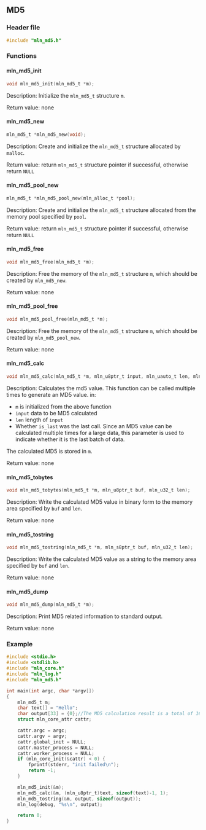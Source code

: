 ## MD5



### Header file

```c
#include "mln_md5.h"
```



### Functions



#### mln_md5_init

```c
void mln_md5_init(mln_md5_t *m);
```

Description: Initialize the `mln_md5_t` structure `m`.

Return value: none



#### mln_md5_new

```c
mln_md5_t *mln_md5_new(void);
```

Description: Create and initialize the `mln_md5_t` structure allocated by `malloc`.

Return value: return `mln_md5_t` structure pointer if successful, otherwise return `NULL`



#### mln_md5_pool_new

```c
mln_md5_t *mln_md5_pool_new(mln_alloc_t *pool);
```

Description: Create and initialize the `mln_md5_t` structure allocated from the memory pool specified by `pool`.

Return value: return `mln_md5_t` structure pointer if successful, otherwise return `NULL`



#### mln_md5_free

```c
void mln_md5_free(mln_md5_t *m);
```

Description: Free the memory of the `mln_md5_t` structure `m`, which should be created by `mln_md5_new`.

Return value: none



#### mln_md5_pool_free

```c
void mln_md5_pool_free(mln_md5_t *m);
```

Description: Free the memory of the `mln_md5_t` structure `m`, which should be created by `mln_md5_pool_new`.

Return value: none



#### mln_md5_calc

```c
void mln_md5_calc(mln_md5_t *m, mln_u8ptr_t input, mln_uauto_t len, mln_u32_t is_last);
```

Description: Calculates the md5 value. This function can be called multiple times to generate an MD5 value. in:

- `m` is initialized from the above function
- `input` data to be MD5 calculated
- `len` length of `input`
- Whether `is_last` was the last call. Since an MD5 value can be calculated multiple times for a large data, this parameter is used to indicate whether it is the last batch of data.

The calculated MD5 is stored in `m`.

Return value: none



#### mln_md5_tobytes

```c
void mln_md5_tobytes(mln_md5_t *m, mln_u8ptr_t buf, mln_u32_t len);
```

Description: Write the calculated MD5 value in binary form to the memory area specified by `buf` and `len`.

Return value: none



#### mln_md5_tostring

```c
void mln_md5_tostring(mln_md5_t *m, mln_s8ptr_t buf, mln_u32_t len);
```

Description: Write the calculated MD5 value as a string to the memory area specified by `buf` and `len`.

Return value: none



#### mln_md5_dump

```c
void mln_md5_dump(mln_md5_t *m);
```

Description: Print MD5 related information to standard output.

Return value: none



### Example

```c
#include <stdio.h>
#include <stdlib.h>
#include "mln_core.h"
#include "mln_log.h"
#include "mln_md5.h"

int main(int argc, char *argv[])
{
    mln_md5_t m;
    char text[] = "Hello";
    char output[33] = {0};//The MD5 calculation result is a total of 16 bytes, and the string output is twice as binary, so it is 32 bytes, and one more byte is used for \0
    struct mln_core_attr cattr;

    cattr.argc = argc;
    cattr.argv = argv;
    cattr.global_init = NULL;
    cattr.master_process = NULL;
    cattr.worker_process = NULL;
    if (mln_core_init(&cattr) < 0) {
        fprintf(stderr, "init failed\n");
        return -1;
    }

    mln_md5_init(&m);
    mln_md5_calc(&m, (mln_u8ptr_t)text, sizeof(text)-1, 1);
    mln_md5_tostring(&m, output, sizeof(output));
    mln_log(debug, "%s\n", output);

    return 0;
}
```

